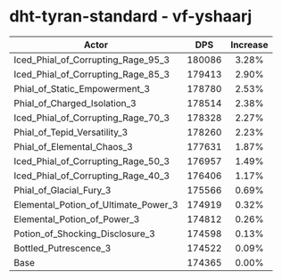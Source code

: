# dht-tyran-standard - vf-yshaarj
| Actor | DPS | Increase |
|---|:---:|:---:|
|Iced_Phial_of_Corrupting_Rage_95_3|180086|3.28%|
|Iced_Phial_of_Corrupting_Rage_85_3|179413|2.90%|
|Phial_of_Static_Empowerment_3|178780|2.53%|
|Phial_of_Charged_Isolation_3|178514|2.38%|
|Iced_Phial_of_Corrupting_Rage_70_3|178328|2.27%|
|Phial_of_Tepid_Versatility_3|178260|2.23%|
|Phial_of_Elemental_Chaos_3|177631|1.87%|
|Iced_Phial_of_Corrupting_Rage_50_3|176957|1.49%|
|Iced_Phial_of_Corrupting_Rage_40_3|176406|1.17%|
|Phial_of_Glacial_Fury_3|175566|0.69%|
|Elemental_Potion_of_Ultimate_Power_3|174919|0.32%|
|Elemental_Potion_of_Power_3|174812|0.26%|
|Potion_of_Shocking_Disclosure_3|174598|0.13%|
|Bottled_Putrescence_3|174522|0.09%|
|Base|174365|0.00%|
